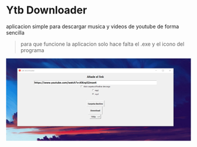 # Ytb Downloader
aplicacion simple para descargar musica y videos de youtube de forma sencilla

> para que funcione la aplicacion solo hace falta el .exe y el icono del programa

![ref](ref.png)
